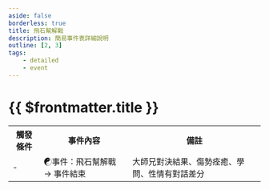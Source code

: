 ```yaml
---
aside: false
borderless: true
title: 飛石幫解戰
description: 簡易事件表詳細說明
outline: [2, 3]
tags:
    - detailed
    - event
---
```


# {{ $frontmatter.title }}

<Table class="timeline-table">
    <tr class="timeline-header">
        <th>觸發條件</th>
        <th>事件內容</th>
        <th>備註</th>
    </tr>
	<tr>
		<td>-</td>
		<td>
			<span title="飛石幫解除交戰">☯事件：飛石幫解戰 → 事件結束 </span> <br>
		</td>
		<td>大師兄對決結果、傷勢痊癒、學問、性情有對話差分</td>
	</tr>
</table>